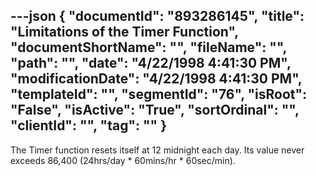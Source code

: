 ---json
{
  "documentId": "893286145",
  "title": "Limitations of the Timer Function",
  "documentShortName": "",
  "fileName": "",
  "path": "",
  "date": "4/22/1998 4:41:30 PM",
  "modificationDate": "4/22/1998 4:41:30 PM",
  "templateId": "",
  "segmentId": "76",
  "isRoot": "False",
  "isActive": "True",
  "sortOrdinal": "",
  "clientId": "",
  "tag": ""
}
---

The Timer function resets itself at 12 midnight each day. Its value never exceeds 86,400 (24hrs/day * 60mins/hr * 60sec/min).
